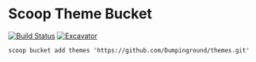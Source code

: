 # Scoop Theme Bucket

[![Build Status](https://ci.appveyor.com/api/projects/status/vmr13q5qtehnxymk?svg=true)](https://ci.appveyor.com/project/Dumpinground/themes "Build Status") [![Excavator](https://github.com/Dumpinground/themes/actions/workflows/excavator.yml/badge.svg)](https://github.com/Dumpinground/themes/actions/workflows/excavator.yml)

`scoop bucket add themes 'https://github.com/Dumpinground/themes.git'`
